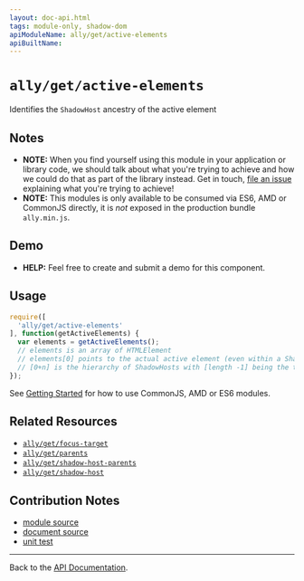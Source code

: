 ```yaml
---
layout: doc-api.html
tags: module-only, shadow-dom
apiModuleName: ally/get/active-elements
apiBuiltName:
---
```


# `ally/get/active-elements`

Identifies the `ShadowHost` ancestry of the active element


## Notes

* **NOTE:** When you find yourself using this module in your application or library code, we should talk about what you're trying to achieve and how we could do that as part of the library instead. Get in touch, [file an issue](https://github.com/medialize/ally.js/issues) explaining what you're trying to achieve!
* **NOTE:** This modules is only available to be consumed via ES6, AMD or CommonJS directly, it is *not* exposed in the production bundle `ally.min.js`.


## Demo

* **HELP:** Feel free to create and submit a demo for this component.


## Usage

```js
require([
  'ally/get/active-elements'
], function(getActiveElements) {
  var elements = getActiveElements();
  // elements is an array of HTMLElement
  // elements[0] points to the actual active element (even within a ShadowRoot)
  // [0+n] is the hierarchy of ShadowHosts with [length -1] being the top most shadow-host
});
```

See [Getting Started](../../getting-started.md) for how to use CommonJS, AMD or ES6 modules.


## Related Resources

* [`ally/get/focus-target`](focus-target.md)
* [`ally/get/parents`](parents.md)
* [`ally/get/shadow-host-parents`](shadow-host-parents.md)
* [`ally/get/shadow-host`](shadow-host.md)


## Contribution Notes

* [module source](https://github.com/medialize/ally.js/blob/master/src/get/active-elements.js)
* [document source](https://github.com/medialize/ally.js/blob/master/docs/api/get/active-elements.md)
* [unit test](https://github.com/medialize/ally.js/blob/master/test/unit/get.active-elements.test.js)


---

Back to the [API Documentation](../README.md).

